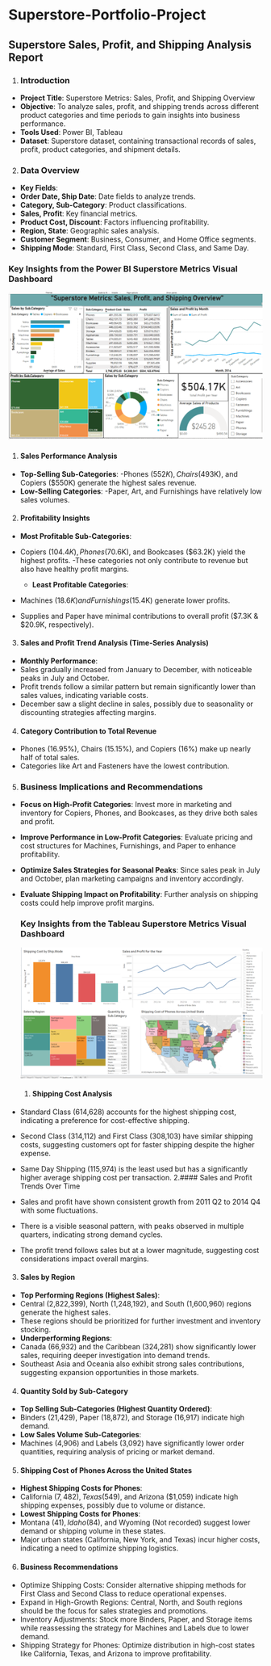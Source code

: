 # Superstore-Portfolio-Project

## Superstore Sales, Profit, and Shipping Analysis Report
1. ### Introduction
- **Project Title**: Superstore Metrics: Sales, Profit, and Shipping Overview
- **Objective**: To analyze sales, profit, and shipping trends across different product categories and time periods to gain insights into business performance.
- **Tools Used**: Power BI, Tableau
- **Dataset**: Superstore dataset, containing transactional records of sales, profit, product categories, and shipment details.

2. ### Data Overview
- **Key Fields**:
- **Order Date, Ship Date**: Date fields to analyze trends.
- **Category, Sub-Category**: Product classifications.
- **Sales, Profit**: Key financial metrics.
- **Product Cost, Discount**: Factors influencing profitability.
- **Region, State**: Geographic sales analysis.
- **Customer Segment**: Business, Consumer, and Home Office segments.
- **Shipping Mode**: Standard, First Class, Second Class, and Same Day.

 ### Key Insights from the Power BI Superstore Metrics Visual Dashboard
![sales and profit](sales_profit_on_product_using_power_BI.png)
 1. #### Sales Performance Analysis
- **Top-Selling Sub-Categories**:
-Phones ($552K), Chairs ($493K), and Copiers ($550K) generate the highest sales revenue.
- **Low-Selling Categories**:
  -Paper, Art, and Furnishings have relatively low sales volumes.

2.  #### Profitability Insights
  - **Most Profitable Sub-Categories**:
- Copiers ($104.4K), Phones ($70.6K), and Bookcases ($63.2K) yield the highest profits.
  -These categories not only contribute to revenue but also have healthy profit margins.
  - **Least Profitable Categories**:

- Machines ($18.6K) and Furnishings ($15.4K) generate lower profits.
- Supplies and Paper have minimal contributions to overall profit ($7.3K & $20.9K, respectively).

3. #### Sales and Profit Trend Analysis (Time-Series Analysis)
- **Monthly Performance**:
- Sales gradually increased from January to December, with noticeable peaks in July and October.
- Profit trends follow a similar pattern but remain significantly lower than sales values, indicating variable costs.
- December saw a slight decline in sales, possibly due to seasonality or discounting strategies affecting margins.

4. #### Category Contribution to Total Revenue
- Phones (16.95%), Chairs (15.15%), and Copiers (16%) make up nearly half of total sales.
- Categories like Art and Fasteners have the lowest contribution.

5. ### Business Implications and Recommendations
- **Focus on High-Profit Categories**: Invest more in marketing and inventory for Copiers, Phones, and Bookcases, as they drive both sales and profit.
- **Improve Performance in Low-Profit Categories**: Evaluate pricing and cost structures for Machines, Furnishings, and Paper to enhance profitability.
- **Optimize Sales Strategies for Seasonal Peaks**: Since sales peak in July and October, plan marketing campaigns and inventory accordingly.
- **Evaluate Shipping Impact on Profitability**: Further analysis on shipping costs could help improve profit margins.

   ### Key Insights from the Tableau Superstore Metrics Visual Dashboard
  ![sales and profit](sales_profit_on_product_tableau_tool.png)

  1. #### Shipping Cost Analysis
- Standard Class (614,628) accounts for the highest shipping cost, indicating a preference for cost-effective shipping.
- Second Class (314,112) and First Class (308,103) have similar shipping costs, suggesting customers opt for faster shipping despite the higher expense.
- Same Day Shipping (115,974) is the least used but has a significantly higher average shipping cost per transaction.
2.#### Sales and Profit Trends Over Time
- Sales and profit have shown consistent growth from 2011 Q2 to 2014 Q4 with some fluctuations.
- There is a visible seasonal pattern, with peaks observed in multiple quarters, indicating strong demand cycles.
- The profit trend follows sales but at a lower magnitude, suggesting cost considerations impact overall margins.
3. #### Sales by Region
- **Top Performing Regions (Highest Sales)**:
- Central (2,822,399), North (1,248,192), and South (1,600,960) regions generate the highest sales.
- These regions should be prioritized for further investment and inventory stocking.
- **Underperforming Regions**:
- Canada (66,932) and the Caribbean (324,281) show significantly lower sales, requiring deeper investigation into demand trends.
- Southeast Asia and Oceania also exhibit strong sales contributions, suggesting expansion opportunities in those markets.
4. #### Quantity Sold by Sub-Category
- **Top Selling Sub-Categories (Highest Quantity Ordered)**:
- Binders (21,429), Paper (18,872), and Storage (16,917) indicate high demand.
- **Low Sales Volume Sub-Categories**:
- Machines (4,906) and Labels (3,092) have significantly lower order quantities, requiring analysis of pricing or market demand.
5. #### Shipping Cost of Phones Across the United States
- **Highest Shipping Costs for Phones**:
- California ($7,482), Texas ($549), and Arizona ($1,059) indicate high shipping expenses, possibly due to volume or distance.
- **Lowest Shipping Costs for Phones**:
- Montana ($41), Idaho ($84), and Wyoming (Not recorded) suggest lower demand or shipping volume in these states.
- Major urban states (California, New York, and Texas) incur higher costs, indicating a need to optimize shipping logistics.
6. #### Business Recommendations
- Optimize Shipping Costs: Consider alternative shipping methods for First Class and Second Class to reduce operational expenses.
- Expand in High-Growth Regions: Central, North, and South regions should be the focus for sales strategies and promotions.
- Inventory Adjustments: Stock more Binders, Paper, and Storage items while reassessing the strategy for Machines and Labels due to lower demand.
- Shipping Strategy for Phones: Optimize distribution in high-cost states like California, Texas, and Arizona to improve profitability.
  

  

 
